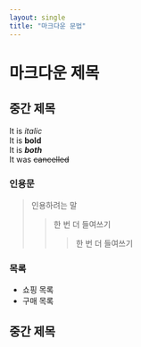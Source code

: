 ```yaml
---
layout: single
title: "마크다운 문법"
---
```


# 마크다운 제목

## 중간 제목

It is *italic*   
It is **bold**   
It is ***both***   
It was ~~cancelled~~

### 인용문
> 인용하려는 말
> > 한 번 더 들여쓰기
> > > 한 번 더 들여쓰기

### 목록
* 쇼핑 목록
* 구매 목록

## 중간 제목


